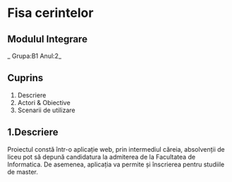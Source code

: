 # **Fisa cerintelor**
##  Modulul Integrare
_ Grupa:B1 Anul:2_
## Cuprins
1. Descriere
1. Actori & Obiective
1. Scenarii de utilizare

## 1.Descriere

   Proiectul constă într-o aplicație web, prin intermediul căreia, absolvenții de liceu pot să depună candidatura la admiterea de la Facultatea de Informatica. De asemenea, aplicația va permite și înscrierea pentru studiile de master.
